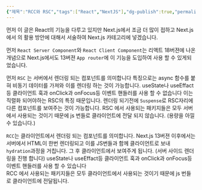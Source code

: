 ```yaml
---
{"제목":"RCC와 RSC","tags":["React","NextJS"],"dg-publish":true,"permalink":"/공부/Next.js/RCC와 RSC/","dgPassFrontmatter":true}
---
```


먼저 이 글은 React의 기능을 다루고 있지만 Next.js에서 조금 더 많이 접하고 Next.js에서 의 활용 방안에 대해서 서술하여 Next.js 카테고리에 넣겠습니다.

먼저 `React Server Component`와 `React Client Component`는 리액트 18버젼에 나온 개념으로 Next.js에서도 13버젼 `App router`에 이 기능을 도입하여 사용 할 수 있게되었습니다.

먼저 `RSC` 는 서버에서 렌더링 되는 컴포넌트를 의미합니다 
특징으로는 async 함수를 붙혀 비동기 데이터를 가져와 이를 렌더링 하는 것이 가능합니다.
useState나 useEffact등 클라이언트 훅과 onClick과 onFocus등 이벤트 핸들러를 사용 할 수 없습니다 이는 직렬화 되어야하는 RSC의 특징 때문입니다.
렌더링 되기전에 `Suspense`로  RSC자리에 다른 컴포넌트를 보여주는 것이 가능합니다.
RSC 에서 사용되는 패키지들은 모두 서버에서 사용되는 것이기 때문에 js 번들로 클라이언트에 전달 되지 않습니다. (용량을 아낄수 있습니다.)

`RCC`는 클라이언트에서 렌더링 되는 컴포넌트를 의미합니다. Next.js 13버젼 이후에서는 서버에서 HTML이 한번 렌더링되고 이를 JS번들과 함께 클라이언트로 보내 `hydration`과정을 거칩니다.
그 후 클라이언트에서 보여주게 됩니다. (서버 사이드 렌더링을 진행 합니다)
useState나 useEffact등 클라이언트 훅과 onClick과 onFocus등 이벤트 핸들러를 사용 할 수 있습니다  
RCC 에서 사용되는 패키지들은 모두 클라이언트에서 사용되는 것이기 때문에 js 번들로 클라이언트에 전달됩니다.



